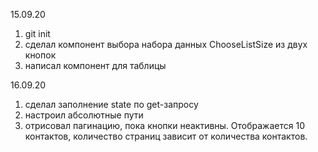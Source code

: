 15.09.20
1) git init
2) сделал компонент выбора набора данных ChooseListSize из двух кнопок
3) написал компонент для таблицы

16.09.20
1) сделал заполнение state по get-запросу
2) настроил абсолютные пути
3) отрисовал пагинацию, пока кнопки неактивны. Отображается 10 контактов, количество страниц зависит от количества контактов.